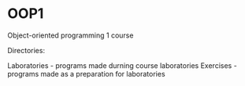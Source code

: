 # OOP1
Object-oriented programming 1 course

Directories:

Laboratories - programs made durning course laboratories
Exercises - programs made as a preparation for laboratories
